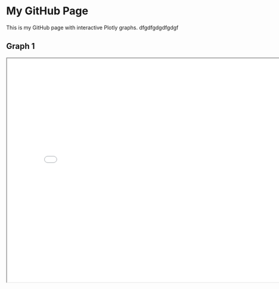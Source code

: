 # My GitHub Page

This is my GitHub page with interactive Plotly graphs. dfgdfgdgdfgdgf

## Graph 1

<iframe src="Histogram.html" width="800" height="600"></iframe>
